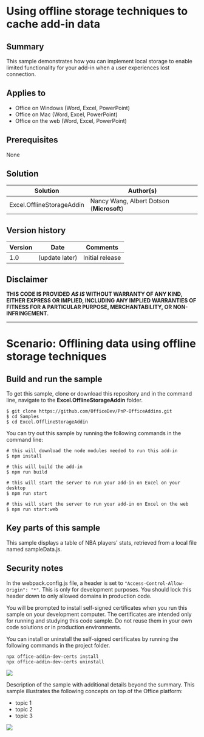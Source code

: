 # Using offline storage techniques to cache add-in data

## Summary

This sample demonstrates how you can implement local storage to enable limited functionality for your add-in when a user experiences lost connection.

## Applies to

-  Office on Windows (Word, Excel, PowerPoint)
-  Office on Mac (Word, Excel, PowerPoint)
-  Office on the web (Word, Excel, PowerPoint)

## Prerequisites

None

## Solution

Solution | Author(s)
---------|----------
Excel.OfflineStorageAddin | Nancy Wang, Albert Dotson (**Microsoft**)

## Version history

Version  | Date | Comments
---------| -----| --------
1.0  | (update later) | Initial release

## Disclaimer

**THIS CODE IS PROVIDED *AS IS* WITHOUT WARRANTY OF ANY KIND, EITHER EXPRESS OR IMPLIED, INCLUDING ANY IMPLIED WARRANTIES OF FITNESS FOR A PARTICULAR PURPOSE, MERCHANTABILITY, OR NON-INFRINGEMENT.**

----------
# Scenario: Offlining data using offline storage techniques

## Build and run the sample

To get this sample, clone or download this repository and in the command line, navigate to the **Excel.OfflineStorageAddin** folder.
```
$ git clone https://github.com/OfficeDev/PnP-OfficeAddins.git
$ cd Samples
$ cd Excel.OfflineStorageAddin
```
You can try out this sample by running the following commands in the command line:
```
# this will download the node modules needed to run this add-in
$ npm install

# this will build the add-in 
$ npm run build

# this will start the server to run your add-in on Excel on your desktop
$ npm run start

# this will start the server to run your add-in on Excel on the web
$ npm run start:web
```
## Key parts of this sample
This sample displays a table of NBA players' stats, retrieved from a local file named sampleData.js. 

## Security notes

In the webpack.config.js file, a header is set to  `"Access-Control-Allow-Origin": "*"`. This is only for development purposes. You should lock this header down to only allowed domains in production code.

You will be prompted to install self-signed certificates when you run this sample on your development computer. The certificates are intended only for running and studying this code sample. Do not reuse them in your own code solutions or in production environments.

You can install or uninstall the self-signed certificates by running the following commands in the project folder.

```cli
npx office-addin-dev-certs install
npx office-addin-dev-certs uninstall
```
<img src="https://telemetry.sharepointpnp.com/pnp-officeaddins/excel-custom-functions/storage" />

Description of the sample with additional details beyond the summary.
This sample illustrates the following concepts on top of the Office platform:

- topic 1
- topic 2
- topic 3

<img src="https://telemetry.sharepointpnp.com/officedev/samples/readme-template" />
